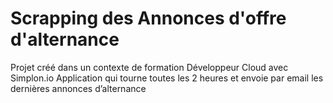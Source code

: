 # Scrapping des Annonces d'offre d'alternance
Projet créé dans un contexte de formation Développeur Cloud avec Simplon.io
Application qui tourne toutes les 2 heures et envoie par email les dernières annonces d’alternance
